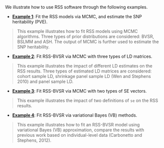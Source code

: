 We illustrate how to use RSS software through the following examples.

- [**Example 1**](Example-1): Fit the RSS models via MCMC, and
  estimate the SNP heritability (PVE).

> This example illustrates how to fit RSS models using MCMC
> algorithms. Three types of prior distributions are considered: BVSR,
> BSLMM and ASH. The output of MCMC is further used to estimate the
> SNP heritability.

- [**Example 2**](Example-2): Fit RSS-BVSR via MCMC with three types
  of LD matrices.

> This example illustrates the impact of different LD estimates on the
> RSS results. Three types of estimated LD matrices are considered:
> cohort sample LD, shrinkage panel sample LD (Wen and Stephens 2010)
> and panel sample LD.

- [**Example 3**](Example-3): Fit RSS-BVSR via MCMC with two types of
  SE vectors.

> This example illustrates the impact of two definitions of `se` on
> the RSS results.

- [**Example 4**](Example-4): Fit RSS-BVSR via variational Bayes (VB)
  methods.

> This example illustrates how to fit an RSS-BVSR model using
> variational Bayes (VB) approximation, compare the results with
> previous work based on individual-level data (Carbonetto and
> Stephens, 2012).
